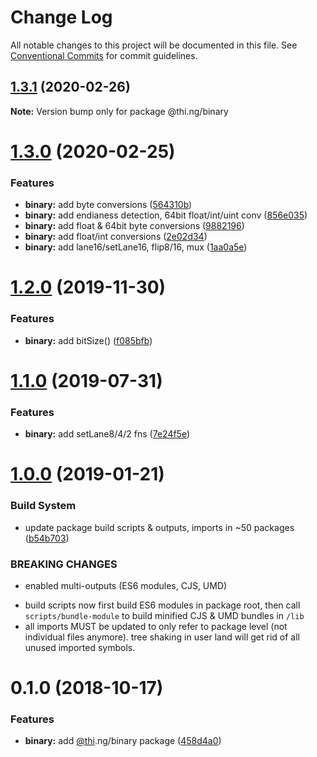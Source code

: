 # Change Log

All notable changes to this project will be documented in this file.
See [Conventional Commits](https://conventionalcommits.org) for commit guidelines.

## [1.3.1](https://github.com/thi-ng/umbrella/compare/@thi.ng/binary@1.3.0...@thi.ng/binary@1.3.1) (2020-02-26)

**Note:** Version bump only for package @thi.ng/binary





# [1.3.0](https://github.com/thi-ng/umbrella/compare/@thi.ng/binary@1.2.1...@thi.ng/binary@1.3.0) (2020-02-25)


### Features

* **binary:** add byte conversions ([564310b](https://github.com/thi-ng/umbrella/commit/564310b45db9f6cfe8788af14e47c7346ef6a576))
* **binary:** add endianess detection, 64bit float/int/uint conv ([856e035](https://github.com/thi-ng/umbrella/commit/856e035d68d727c717ce1cbb021e171fca81e3a8))
* **binary:** add float & 64bit byte conversions ([9882196](https://github.com/thi-ng/umbrella/commit/9882196a887c842efda2c835d3b86f491893c6f9))
* **binary:** add float/int conversions ([2e02d34](https://github.com/thi-ng/umbrella/commit/2e02d345a970eeb783109c6b92b32fda6b322235))
* **binary:** add lane16/setLane16, flip8/16, mux ([1aa0a5e](https://github.com/thi-ng/umbrella/commit/1aa0a5e665ab067840ade8abdab73bfd2d0e9325))





# [1.2.0](https://github.com/thi-ng/umbrella/compare/@thi.ng/binary@1.1.1...@thi.ng/binary@1.2.0) (2019-11-30)

### Features

* **binary:** add bitSize() ([f085bfb](https://github.com/thi-ng/umbrella/commit/f085bfbaf1e6cb77c9a8eec8d488d716165b93dc))

# [1.1.0](https://github.com/thi-ng/umbrella/compare/@thi.ng/binary@1.0.8...@thi.ng/binary@1.1.0) (2019-07-31)

### Features

* **binary:** add setLane8/4/2 fns ([7e24f5e](https://github.com/thi-ng/umbrella/commit/7e24f5e))

# [1.0.0](https://github.com/thi-ng/umbrella/compare/@thi.ng/binary@0.1.2...@thi.ng/binary@1.0.0) (2019-01-21)

### Build System

* update package build scripts & outputs, imports in ~50 packages ([b54b703](https://github.com/thi-ng/umbrella/commit/b54b703))

### BREAKING CHANGES

* enabled multi-outputs (ES6 modules, CJS, UMD)

- build scripts now first build ES6 modules in package root, then call
  `scripts/bundle-module` to build minified CJS & UMD bundles in `/lib`
- all imports MUST be updated to only refer to package level
  (not individual files anymore). tree shaking in user land will get rid of
  all unused imported symbols.

# 0.1.0 (2018-10-17)

### Features

* **binary:** add [@thi](https://github.com/thi).ng/binary package ([458d4a0](https://github.com/thi-ng/umbrella/commit/458d4a0))
